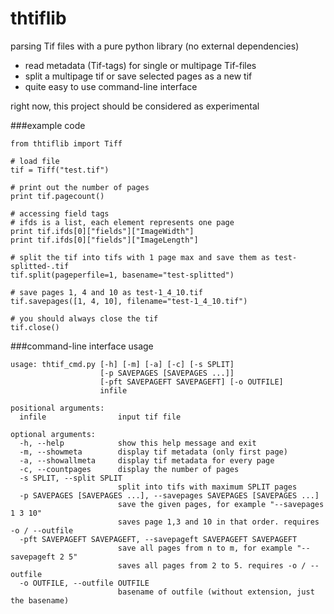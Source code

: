 # thtiflib
parsing Tif files with a pure python library (no external dependencies)

  - read metadata (Tif-tags) for single or multipage Tif-files
  - split a multipage tif or save selected pages as a new tif
  - quite easy to use command-line interface

right now, this project should be considered as experimental


###example code
```
from thtiflib import Tiff

# load file
tif = Tiff("test.tif")

# print out the number of pages
print tif.pagecount()

# accessing field tags
# ifds is a list, each element represents one page
print tif.ifds[0]["fields"]["ImageWidth"]
print tif.ifds[0]["fields"]["ImageLength"]

# split the tif into tifs with 1 page max and save them as test-splitted-.tif
tif.split(pageperfile=1, basename="test-splitted")

# save pages 1, 4 and 10 as test-1_4_10.tif
tif.savepages([1, 4, 10], filename="test-1_4_10.tif")

# you should always close the tif
tif.close()
```
###command-line interface usage
```
usage: thtif_cmd.py [-h] [-m] [-a] [-c] [-s SPLIT]
                    [-p SAVEPAGES [SAVEPAGES ...]]
                    [-pft SAVEPAGEFT SAVEPAGEFT] [-o OUTFILE]
                    infile

positional arguments:
  infile                input tif file

optional arguments:
  -h, --help            show this help message and exit
  -m, --showmeta        display tif metadata (only first page)
  -a, --showallmeta     display tif metadata for every page
  -c, --countpages      display the number of pages
  -s SPLIT, --split SPLIT
                        split into tifs with maximum SPLIT pages
  -p SAVEPAGES [SAVEPAGES ...], --savepages SAVEPAGES [SAVEPAGES ...]
                        save the given pages, for example "--savepages 1 3 10"
                        saves page 1,3 and 10 in that order. requires -o / --outfile
  -pft SAVEPAGEFT SAVEPAGEFT, --savepageft SAVEPAGEFT SAVEPAGEFT
                        save all pages from n to m, for example "--savepageft 2 5"
                        saves all pages from 2 to 5. requires -o / --outfile
  -o OUTFILE, --outfile OUTFILE
                        basename of outfile (without extension, just the basename)
```
